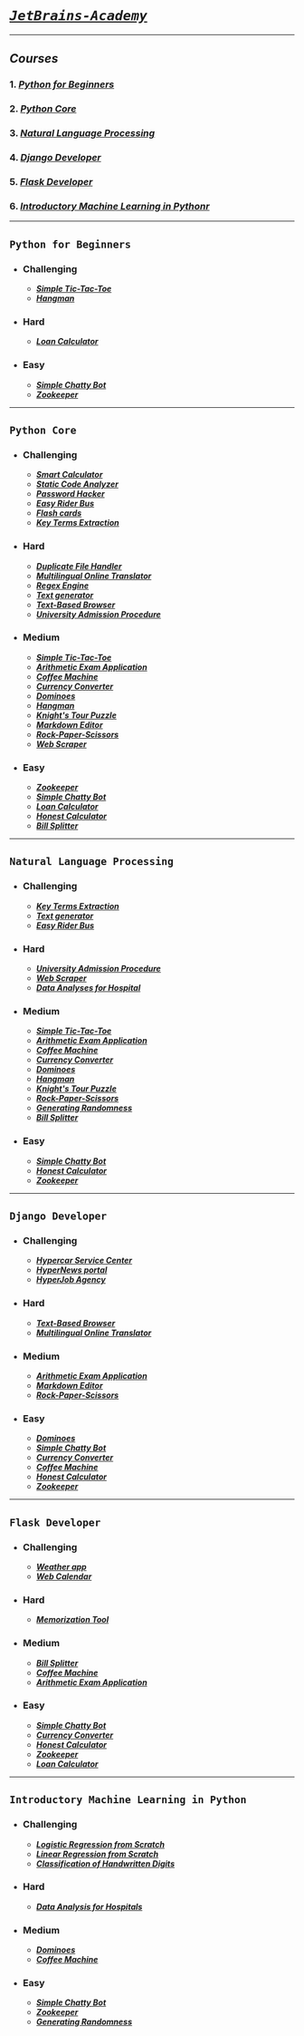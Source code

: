 # [_`JetBrains-Academy`_](https://hyperskill.org/)
_____________________
## _Courses_
### 1. [*Python for Beginners*](#Python-for-Beginners)
### 2. [*Python Core*](#Python-Core)
### 3. [*Natural Language Processing*](#Natural-Language-Processing)
### 4. [*Django Developer*](#Django-Developer)
### 5. [*Flask Developer*](#Flask-Developer)
### 6. [*Introductory Machine Learning in Pythonr*](#Introductory-Machine-Learning-in-Python)
_____________________
## `Python for Beginners`
* ### Challenging
  - [***Simple Tic-Tac-Toe***](PythonCore/Simple%20Tic-Tac-Toe/tictac.py)
  - [***Hangman***](PythonCore/Hangman/hangman.py)
* ### Hard
  - [***Loan Calculator***](PythonCore/Loan%20Calculator/loancalculator.py)
* ### Easy
  - [***Simple Chatty Bot***](PythonCore/Simple%20Chatty%20Bot/chatty_bot.py)
  - [***Zookeeper***](PythonCore/Zookeeper/zoop.py)
______________________________
## `Python Core`
* ### Challenging
  - [***Smart Calculator***](PythonCore/Smart%20Calculator/Calculator.py)
  - [***Static Code Analyzer***](PythonCore/Static%20Code%20Analyzer/code_analyzer.py)
  - [***Password Hacker***](PythonCore/Password%20Hacker/hack.py)
  - [***Easy Rider Bus***](PythonCore/Easy%20Rider%20Bus/easy_bus.py)
  - [***Flash cards***](PythonCore/Flash%20cards/FlashCards.py)
  - [***Key Terms Extraction***](PythonCore/Key%20Terms%20Extraction/keyterms.py)
* ### Hard
  - [***Duplicate File Handler***](PythonCore/Duplicate%20File%20Handler/handler.py)
  - [***Multilingual Online Translator***](PythonCore/Multilingual%20Online%20Translator/translator.py)
  - [***Regex Engine***](PythonCore/Regex%20Engine/regex.py)
  - [***Text generator***](PythonCore/Text%20generator/TextGenerator.py)
  - [***Text-Based Browser***](PythonCore/Text-Based%20Browser/browser.py)
  - [***University Admission Procedure***](PythonCore/University%20Admission%20Procedure/admission.py)
* ### Medium
  - [***Simple Tic-Tac-Toe***](PythonCore/Simple%20Tic-Tac-Toe/tictac.py)
  - [***Arithmetic Exam Application***](PythonCore/Arithmetic%20Exam%20Application/arithmetic.py)
  - [***Coffee Machine***](PythonCore/Coffee%20Machine/machine.py)
  - [***Currency Converter***](PythonCore/Currency%20Converter/converter.py)
  - [***Dominoes***](PythonCore/Dominoes/dominoes.py)
  - [***Hangman***](PythonCore/Hangman/hangman.py)
  - [***Knight's Tour Puzzle***](PythonCore/Knight's%20Tour%20Puzzle/game.py)
  - [***Markdown Editor***](PythonCore/Markdown%20Editor/markdown.py)
  - [***Rock-Paper-Scissors***](PythonCore/Rock-Paper-Scissors/rockpaperscissors.py)
  - [***Web Scraper***](PythonCore/Web%20Scraper/scraper.py)
* ### Easy
  - [***Zookeeper***](PythonCore/Zookeeper/zoop.py)
  - [***Simple Chatty Bot***](PythonCore/Simple%20Chatty%20Bot/chatty_bot.py)
  - [***Loan Calculator***](PythonCore/Loan%20Calculator/loancalculator.py)
  - [***Honest Calculator***](PythonCore/Honest%20Calculator/honest.py)
  - [***Bill Splitter***](PythonCore/Bill%20Splitter/splitter.py)
_______________________________
  ## `Natural Language Processing`
* ### Challenging
  - [***Key Terms Extraction***](PythonCore/Key%20Terms%20Extraction/keyterms.py)
  - [***Text generator***](PythonCore/Text%20generator/TextGenerator.py)
  - [***Easy Rider Bus***](PythonCore/Easy%20Rider%20Bus/easy_bus.py)
* ### Hard
  - [***University Admission Procedure***](PythonCore/University%20Admission%20Procedure/admission.py)
  - [***Web Scraper***](PythonCore/Web%20Scraper/scraper.py)
  - [***Data Analyses for Hospital***]()
* ### Medium
  - [***Simple Tic-Tac-Toe***](PythonCore/Simple%20Tic-Tac-Toe/tictac.py)
  - [***Arithmetic Exam Application***](PythonCore/Arithmetic%20Exam%20Application/arithmetic.py)
  - [***Coffee Machine***](PythonCore/Coffee%20Machine/machine.py)
  - [***Currency Converter***](PythonCore/Currency%20Converter/converter.py)
  - [***Dominoes***](PythonCore/Dominoes/dominoes.py)
  - [***Hangman***](PythonCore/Hangman/hangman.py)
  - [***Knight's Tour Puzzle***](PythonCore/Knight's%20Tour%20Puzzle/game.py)
  - [***Rock-Paper-Scissors***](PythonCore/Rock-Paper-Scissors/rockpaperscissors.py)
  - [***Generating Randomness***](NaturalLanguageProcessing/Generating%20Randomness/predicator.py)
  - [***Bill Splitter***](PythonCore/Bill%20Splitter/splitter.py)

* ### Easy
  - [***Simple Chatty Bot***](PythonCore/Simple%20Chatty%20Bot/chatty_bot.py)
  - [***Honest Calculator***](PythonCore/Honest%20Calculator/honest.py)
  - [***Zookeeper***](PythonCore/Zookeeper/zoop.py)
_______________________________
  ## `Django Developer`
* ### Challenging
  - [***Hypercar Service Center***](Django%20Developer/hypercar)
  - [***HyperNews portal***](Django%20Developer/hypernews)
  - [***HyperJob Agency***](Django%20Developer/hyperjob)
* ### Hard
  - [***Text-Based Browser***](PythonCore/Text-Based%20Browser/browser.py)
  - [***Multilingual Online Translator***](PythonCore/Multilingual%20Online%20Translator/translator.py)
* ### Medium
  - [***Arithmetic Exam Application***](PythonCore/Arithmetic%20Exam%20Application/arithmetic.py)
  - [***Markdown Editor***](PythonCore/Markdown%20Editor/markdown.py)
  - [***Rock-Paper-Scissors***](PythonCore/Rock-Paper-Scissors/rockpaperscissors.py)
* ### Easy
  - [***Dominoes***](PythonCore/Dominoes/dominoes.py)
  - [***Simple Chatty Bot***](PythonCore/Simple%20Chatty%20Bot/chatty_bot.py)
  - [***Currency Converter***](PythonCore/Currency%20Converter/converter.py)
  - [***Coffee Machine***](PythonCore/Coffee%20Machine/machine.py)
  - [***Honest Calculator***](PythonCore/Honest%20Calculator/honest.py)
  - [***Zookeeper***](PythonCore/Zookeeper/zoop.py)
_______________________________

  ## `Flask Developer`
* ### Challenging
  - [***Weather app***](Flask%20Developer/Weather%20App)
  - [***Web Calendar***](Flask%20Developer/Web%20Calendar)
* ### Hard
  - [***Memorization Tool***](Flask%20Developer/Memorization%20Tool)
* ### Medium
  - [***Bill Splitter***](PythonCore/Bill%20Splitter/splitter.py)
  - [***Coffee Machine***](PythonCore/Coffee%20Machine/machine.py)
  - [***Arithmetic Exam Application***](PythonCore/Arithmetic%20Exam%20Application/arithmetic.py)
* ### Easy
  - [***Simple Chatty Bot***](PythonCore/Simple%20Chatty%20Bot/chatty_bot.py)
  - [***Currency Converter***](PythonCore/Currency%20Converter/converter.py)
  - [***Honest Calculator***](PythonCore/Honest%20Calculator/honest.py)
  - [***Zookeeper***](PythonCore/Zookeeper/zoop.py)
  - [***Loan Calculator***](PythonCore/Loan%20Calculator/loancalculator.py)

_______________________________

  ## `Introductory Machine Learning in Python`
* ### Challenging
  - [***Logistic Regression from Scratch***](Introductory%20Machine%20Learning%20in%20Python/Linear%20Regression%20from%20Scratch/regression.py)
  - [***Linear Regression from Scratch***](Flask%20Developer/Web%20Calendar)
  - [***Classification of Handwritten Digits***](Flask%20Developer/Web%20Calendar)
* ### Hard
  - [***Data Analysis for Hospitals***](Flask%20Developer/Memorization%20Tool)
* ### Medium
  - [***Dominoes***](PythonCore/Dominoes/dominoes.py)
  - [***Coffee Machine***](PythonCore/Coffee%20Machine/machine.py)
* ### Easy
  - [***Simple Chatty Bot***](PythonCore/Simple%20Chatty%20Bot/chatty_bot.py)
  - [***Zookeeper***](PythonCore/Zookeeper/zoop.py)
  - [***Generating Randomness***](PythonCore/Zookeeper/zoop.py)
